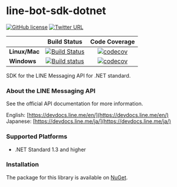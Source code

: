 # line-bot-sdk-dotnet


[![GitHub license](https://img.shields.io/badge/license-Apache%202-green.svg)](https://raw.githubusercontent.com/dlemstra/line-bot-sdk-dotnet/master/License.txt)
[![Twitter URL](https://img.shields.io/twitter/url/https/twitter.com/fold_left.svg?style=social&label=Follow%20%40MagickNET)](https://twitter.com/MagickNET)

|             |Build Status|Code Coverage|
|-------------|:----------:|:-----------:|
|**Linux/Mac**| [![Build Status](https://travis-ci.org/dlemstra/line-bot-sdk-dotnet.svg?branch=master)](https://travis-ci.org/dlemstra/line-bot-sdk-dotnet)|[![codecov](https://codecov.io/gh/dlemstra/line-bot-sdk-dotnet/branch/master/graph/badge.svg)](https://codecov.io/gh/dlemstra/line-bot-sdk-dotnet)|
|**Windows**  | [![Build status](https://ci.appveyor.com/api/projects/status/qxa3wd2ijvdi0bq8/branch/master?svg=true)](https://ci.appveyor.com/project/dlemstra/line-bot-sdk-dotnet/branch/master)|[![codecov](https://codecov.io/gh/dlemstra/line-bot-sdk-dotnet/branch/master/graph/badge.svg)](https://codecov.io/gh/dlemstra/line-bot-sdk-dotnet)|


SDK for the LINE Messaging API for .NET standard.

### About the LINE Messaging API

See the official API documentation for more information.

English: [https://devdocs.line.me/en/](https://devdocs.line.me/en/)<br>
Japanese: [https://devdocs.line.me/ja/](https://devdocs.line.me/ja/)

### Supported Platforms
- .NET Standard 1.3 and higher

### Installation

The package for this library is available on [NuGet](https://www.nuget.org/packages/Line.Bot.SDK).